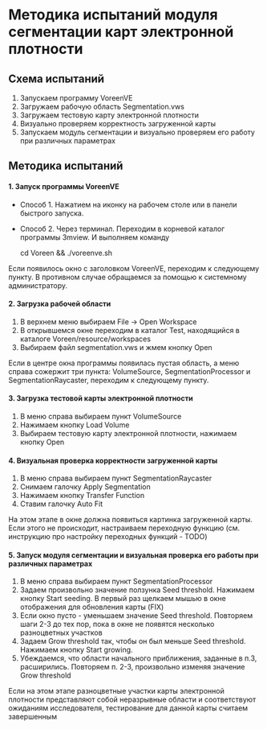 Методика испытаний модуля сегментации карт электронной плотности
================================================================

Схема испытаний
---------------
1. Запускаем программу VoreenVE
2. Загружаем рабочую область Segmentation.vws
3. Загружаем тестовую карту электронной плотности
4. Визуально проверяем корректность загруженной карты
5. Запускаем модуль сегментации и визуально проверяем его работу при различных параметрах


Методика испытаний
------------------

#### 1. Запуск программы VoreenVE

* Способ 1. Нажатием на иконку на рабочем столе или в панели быстрого запуска.
* Способ 2. Через терминал. Переходим в корневой каталог программы 3mview. И выполняем команду

    cd Voreen && ./voreenve.sh

Если появилось окно с заголовком VoreenVE, переходим к следующему пункту. В противном случае обращаемся за помощью к системному администратору.

#### 2. Загрузка рабочей области

1. В верхнем меню выбираем File -> Open Workspace
2. В открывшемся окне переходим в каталог Test, находящийся в каталоге Voreen/resource/workspaces
3. Выбираем файл segmentation.vws и жмем кнопку Open

Если в центре окна программы появилась пустая область, а меню справа сожержит три пункта: VolumeSource, SegmentationProcessor и SegmentationRaycaster, переходим к следующему пункту.

#### 3. Загрузка тестовой карты электронной плотности

1. В меню справа выбираем пункт VolumeSource
2. Нажимаем кнопку Load Volume
3. Выбираем тестовую карту электронной плотности, нажимаем кнопку Open

#### 4. Визуальная проверка корректности загруженной карты

1. В меню справа выбираем пункт SegmentationRaycaster
2. Снимаем галочку Apply Segmentation
3. Нажимаем кнопку Transfer Function
4. Ставим галочку Auto Fit

На этом этапе в окне должна появиться картинка загруженной карты. Если этого не происходит, настраиваем переходную функцию (см. инструкцию про настройку переходных функций - TODO)

#### 5. Запуск модуля сегментации и визуальная проверка его работы при различных параметрах

1. В меню справа выбираем пункт SegmentationProcessor
2. Задаем произвольно значение ползунка Seed threshold. Нажимаем кнопку Start seeding. В первый раз щелкаем мышью в окне отображения для обновления карты (FIX)
3. Если окно пусто - уменьшаем значение Seed threshold. Повторяем шаги 2-3 до тех пор, пока в окне не появятся несколько разноцветных участков
4. Задаем Grow threshold так, чтобы он был меньше Seed threshold. Нажимаем кнопку Start growing.
5. Убеждаемся, что области начального приближения, заданные в п.3, расширились. Повторяем п. 2-3, произвольно изменяя значение Grow threshold
 
Если на этом этапе разноцветные участки карты электронной плотности представляют собой неразрывные области и соответствуют ожиданиям исследователя, тестирование для данной карты считаем завершенным
